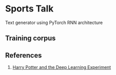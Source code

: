 # Sports Talk
Text generator using PyTorch RNN architecture

## Training corpus

## References
1. [Harry Potter and the Deep Learning Experiment](https://towardsdatascience.com/harry-potter-and-the-deep-learning-experiment-7b312d4b03c0)
